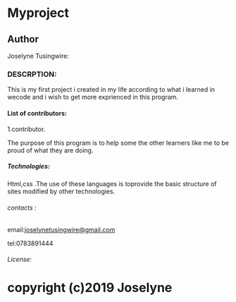 
 #  Myproject

##   Author
Joselyne Tusingwire:

###   DESCRPTION:
This is my first project i created in my life according to what  i learned in wecode and i wish to get more exprienced in this program.

####  List of contributors:
1.contributor.

The purpose of this program is to help some the other learners like me to be proud of what they are doing.

#####  Technologies:
Html,css .The use of these languages is toprovide the basic structure of sites modified by other technologies.

######   contacts :
email:joselynetusingwire@gmail.com

tel:0783891444

######   License:


copyright (c)2019 Joselyne
=======

